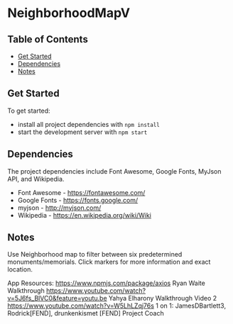 # NeighborhoodMapV

## Table of Contents

* [Get Started](#GetStarted)
* [Dependencies](#dependencies)
* [Notes](#notes)

## Get Started

To get started:
* install all project dependencies with `npm install`
* start the development server with `npm start` 

## Dependencies

The project dependencies include Font Awesome, Google Fonts, MyJson API, and Wikipedia.
* Font Awesome - https://fontawesome.com/
* Google Fonts - https://fonts.google.com/
* myjson - http://myjson.com/
* Wikipedia - https://en.wikipedia.org/wiki/Wiki

## Notes

Use Neighborhood map to filter between six predetermined monuments/memorials. Click markers for more information and exact location.

App Resources:
https://www.npmjs.com/package/axios
Ryan Waite Walkthrough https://www.youtube.com/watch?v=5J6fs_BlVC0&feature=youtu.be
Yahya Elharony Walkthrough Video 2 https://www.youtube.com/watch?v=W5LhLZqj76s 
1 on 1: JamesDBartlett3, Rodrick[FEND], drunkenkismet [FEND] Project Coach
